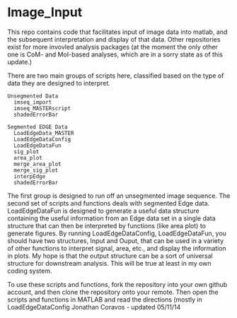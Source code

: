 Image_Input
===========

This repo contains code that facilitates input of image data into matlab, and the subsequent interpretation and display of that data. Other repositories exist for more invovled analysis packages (at the moment the only other one is CoM- and MoI-based analyses, which are in a sorry state as of this update.)

  There are two main groups of scripts here, classified based on the type of data they are designed to interpret.
   
    Unsegmented Data
      imseq_import
      imseq_MASTERscript
      shadedErrorBar
    
    Segmented EDGE Data
      LoadEdgeData_MASTER
      LoadEdgeDataConfig
      LoadEdgeDataFun
      sig_plot
      area_plot
      merge_area_plot
      merge_sig_plot
      interpEdge
      shadedErrorBar
      
    
  The first group is designed to run off an unsegmented image sequence. The second set of scripts and functions deals with segmented Edge data. LoadEdgeDataFun is designed to generate a useful data structure containing the useful information from an Edge data set in a single data structure that can then be interpreted by functions (like area plot) to generate figures. By running LoadEdgeDataConfig, LoadEdgeDataFun, you should have two structures, Input and Ouput, that can be used in a variety of other functions to interpret signal, area, etc., and display the information in plots. My hope is that the output structure can be a sort of universal structure for downstream analysis. This will be true at least in my own coding system.
  
  To use these scripts and functions, fork the repository into your own github account, and then clone the repository onto your remote. Then open the scripts and functions in MATLAB and read the directions (mostly in LoadEdgeDataConfig
  Jonathan Coravos - updated 05/11/14
